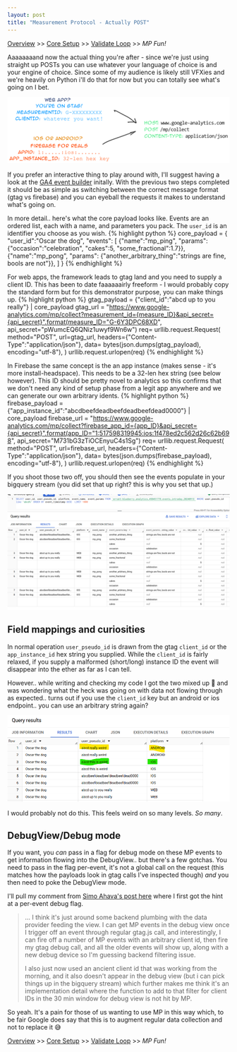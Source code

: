 ```yaml
---
layout: post
title: "Measurement Protocol - Actually POST"
---
```

[Overview][page0] >> [Core Setup][page1] >> [Validate Loop][page2] >> *MP Fun!*

Aaaaaaaand now the actual thing you're after - since we're just using straight up POSTs you can use whatever your language of choice is and your engine of choice. Since some of my audience is likely still VFXies and we're heavily on Python i'll do that for now but you can totally see what's going on I bet.

![alt text](/assets/images/gtag_or_firebase.png "title")

If you prefer an interactive thing to play around with, I'll suggest having a look at the [GA4 event builder](https://ga-dev-tools.google/ga4/event-builder/) initally. With the previous two steps completed it should be as simple as switching between the correct message format (gtag vs firebase) and you can eyeball the requests it makes to understand what's going on.

In more detail.. here's what the core payload looks like. Events are an ordered list, each with a name, and parameters you pack. The `user_id` is an identifier you choose as you wish.
{% highlight python %}
core_payload = {
    "user_id":"Oscar the dog",
    "events": [
                {"name":"mp_ping", "params": {"occasion":"celebration", "cakes":5, "some_fractional":1.7}},
                {"name":"mp_pong", "params": {"another_arbitrary_thing":"strings are fine, bools are not"}},
                ] 
    }
{% endhighlight %}

For web apps, the framework leads to gtag land and you need to supply a client ID. This has been to date faaaaaairly freeform - I would probably copy the standard form but for this demonstrator purpose, you can make things up.
{% highlight python %}
gtag_payload = {"client_id":"abcd up to you really"} | core_payload
gtag_url = "https://www.google-analytics.com/mp/collect?measurement_id={measure_ID}&api_secret={api_secret}".format(measure_ID="G-6Y3DPC68XD", api_secret="pWumcEQ6QNiz1uwyf9Wn6w")
req= urllib.request.Request(
    method="POST", 
    url=gtag_url,
    headers={"Content-Type":"application/json"}, 
    data= bytes(json.dumps(gtag_payload), encoding="utf-8"),
    )
urllib.request.urlopen(req)
{% endhighlight %}

In Firebase the same concept is the an app instance (makes sense - it's more install-headspace). This needs to be a 32-len hex string (see below however). This ID should be pretty novel to analytics so this confirms that we don't need any kind of setup phase from a legit app anywhere and we can generate our own arbitrary idents.
{% highlight python %}
firebase_payload = {"app_instance_id":"abcdbeefdeadbeefdeadbeefdead0000"} | core_payload
firebase_url = "https://www.google-analytics.com/mp/collect?firebase_app_id={app_ID}&api_secret={api_secret}".format(app_ID="1:517598319945:ios:1f478ed2c562d26c62b698", api_secret="M731bG3zTiOCEnyuC4s1Sg")
req= urllib.request.Request(
    method="POST", 
    url=firebase_url,
    headers={"Content-Type":"application/json"}, 
    data= bytes(json.dumps(firebase_payload), encoding="utf-8"),
    )
urllib.request.urlopen(req)
{% endhighlight %}

If you shoot those two off, you should then see the events populate in your bigquery stream (you did set that up right? this is why you set that up.)

![alt text](/assets/images/query_results.png "title")

## Field mappings and curiosities
In normal operation `user_pseudo_id` is drawn from the gtag `client_id` or the `app_instance_id` hex string you supplied. While the `client_id` is fairly relaxed, if you supply a malformed (short/long) instance ID the event will disappear into the ether as far as I can tell.

However.. while writing and checking my code I got the two mixed up 🤦 and was wondering what the heck was going on with data not flowing through as expected.. turns out if you use the `client_id` key but an android or ios endpoint.. you can use an arbitrary string again? 

![alt text](/assets/images/client_id_usage_oddity.png "title")

I would probably not do this. This feels weird on so many levels. _So many_.

## DebugView/Debug mode
If you want, you _can_ pass in a flag for debug mode on these MP events to get information flowing into the DebugView.. but there's a few gotchas. You need to pass in the flag per-event, it's not a global call on the request (this matches how the payloads look in gtag calls I've inspected though) *and* you then need to poke the DebugView mode.

I'll pull my comment from [Simo Ahava's post here](https://www.simoahava.com/analytics/debugview-with-ga4-measurement-protocol/) where I first got the hint at a per-event debug flag. 

>... I think it's just around some backend plumbing with the data provider feeding the view. I can get MP events in the debug view once I trigger off an event through regular gtag.js call, and interestingly, I can fire off a number of MP events with an arbitrary client id, then fire my gtag debug call, and all the older events will show up, along with a new debug device so I'm guessing backend filtering issue.
>
> I also just now used an ancient client id that was working from the morning, and it also doesn't appear in the debug view (but i can pick things up in the bigquery stream) which further makes me think it's an implementation detail where the function to add to that filter for client IDs in the 30 min window for debug view is not hit by MP.

So yeah. It's a pain for those of us wanting to use MP in this way which, to be fair Google does say that this is to augment regular data collection and not to replace it 😅


[Overview][page0] >> [Core Setup][page1] >> [Validate Loop][page2] >> *MP Fun!*


[page0]: /2024/08/12/measurement_proto.html
[page1]: /2024/08/12/measurement_proto-setup.html
[page2]: /2024/08/12/measurement_proto-loop.html
[page3]: /2024/08/12/measurement_proto-actually_posts.html
